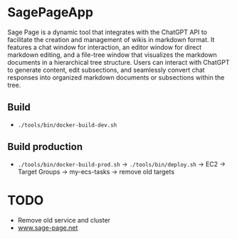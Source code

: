 # SagePageApp

Sage Page is a dynamic tool that integrates with the ChatGPT API to facilitate the creation and management of wikis in markdown format. It features a chat window for interaction, an editor window for direct markdown editing, and a file-tree window that visualizes the markdown documents in a hierarchical tree structure. Users can interact with ChatGPT to generate content, edit subsections, and seamlessly convert chat responses into organized markdown documents or subsections within the tree.


## Build

- `./tools/bin/docker-build-dev.sh`

## Build production

- `./tools/bin/docker-build-prod.sh` -> `./tools/bin/deploy.sh` -> EC2 -> Target Groups -> my-ecs-tasks -> remove old targets

[//]: # (ecs-cli compose --project-name sage-page-app service up --create-log-groups --force-deployment --cluster-config my-ecs-config --ecs-profile my-ecs-profile)

[//]: # (- Fun ./tools/bin/docker-build.sh)

[//]: # (- build a new task definition revision - highlight previous and create new - json)

[//]: # (- instantiate a new task)

[//]: # (- service update to latest, force deploy)
# TODO
- Remove old service and cluster
- www.sage-page.net